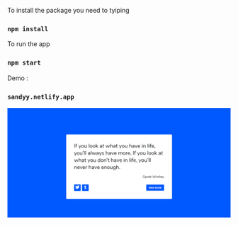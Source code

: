 
To install the package you need to tyiping
### `npm install`

To run the app
### `npm start`

Demo : 
### `sandyy.netlify.app`

![contact form](./randomquote.png)

